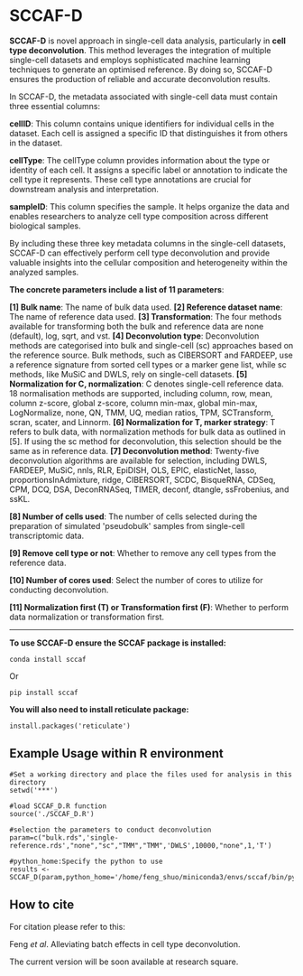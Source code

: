 SCCAF-D
=====

**SCCAF-D** is novel approach in single-cell data analysis, particularly in **cell type deconvolution**. This method leverages the integration of multiple single-cell datasets and employs sophisticated machine learning techniques to generate an optimised reference. By doing so, SCCAF-D ensures the production of reliable and accurate deconvolution results.

In SCCAF-D, the metadata associated with single-cell data must contain three essential columns:

**cellID**: This column contains unique identifiers for individual cells in the dataset. Each cell is assigned a specific ID that distinguishes it from others in the dataset.

**cellType**: The cellType column provides information about the type or identity of each cell. It assigns a specific label or annotation to indicate the cell type it represents. These cell type annotations are crucial for downstream analysis and interpretation.

**sampleID**: This column specifies the sample. It helps organize the data and enables researchers to analyze cell type composition across different biological samples.

By including these three key metadata columns in the single-cell datasets, SCCAF-D can effectively perform cell type deconvolution and provide valuable insights into the cellular composition and heterogeneity within the analyzed samples.

**The concrete parameters include a list of 11 parameters**:

**[1] Bulk name**: The name of bulk data used.
**[2] Reference dataset name**: The name of reference data used.
**[3] Transformation**: The four methods available for transforming both the bulk and reference data are none (default), log, sqrt, and vst.
**[4] Deconvolution type**: Deconvolution methods are categorised into bulk and single-cell (sc) approaches based on the reference source. Bulk methods, such as CIBERSORT and FARDEEP, use a reference signature from sorted cell types or a marker gene list, while sc methods, like MuSiC and DWLS, rely on single-cell datasets.
**[5] Normalization for C, normalization**: C denotes single-cell reference data. 18 normalisation methods are supported, including column, row, mean, column z-score, global z-score, column min-max, global min-max, LogNormalize, none, QN, TMM, UQ, median ratios, TPM, SCTransform, scran, scater, and Linnorm.
**[6] Normalization for T, marker strategy**: T refers to bulk data, with normalization methods for bulk data as outlined in [5]. If using the sc method for deconvolution, this selection should be the same as in reference data.
**[7] Deconvolution method**: Twenty-five deconvolution algorithms are available for selection, including DWLS, FARDEEP, MuSiC, nnls, RLR, EpiDISH, OLS, EPIC, elasticNet, lasso, proportionsInAdmixture, ridge, CIBERSORT, SCDC, BisqueRNA, CDSeq, CPM, DCQ, DSA, DeconRNASeq, TIMER, deconf, dtangle, ssFrobenius, and ssKL.

**[8] Number of cells used**: The number of cells selected during the preparation of simulated 'pseudobulk' samples from single-cell transcriptomic data.

**[9] Remove cell type or not**: Whether to remove any cell types from the reference data.

**[10] Number of cores used**: Select the number of cores to utilize for conducting deconvolution.

**[11] Normalization first (T) or Transformation first (F)**: Whether to perform data normalization or transformation first.


----

**To use SCCAF-D ensure the SCCAF package is installed:**
```
conda install sccaf
```
Or

```
pip install sccaf
```

**You will also need to install reticulate package:**
```
install.packages('reticulate')
```
Example
Usage within R environment
--
```
#Set a working directory and place the files used for analysis in this directory
setwd('***')

#load SCCAF_D.R function
source('./SCCAF_D.R')

#selection the parameters to conduct deconvolution
param=c("bulk.rds",'single-reference.rds',"none","sc","TMM","TMM",'DWLS',10000,"none",1,'T')

#python_home:Specify the python to use
results <- SCCAF_D(param,python_home='/home/feng_shuo/miniconda3/envs/sccaf/bin/python')
```

How to cite
-----
For citation please refer to this:

Feng *et al*. Alleviating batch effects in cell type deconvolution.

The current version will be soon available at research square.



